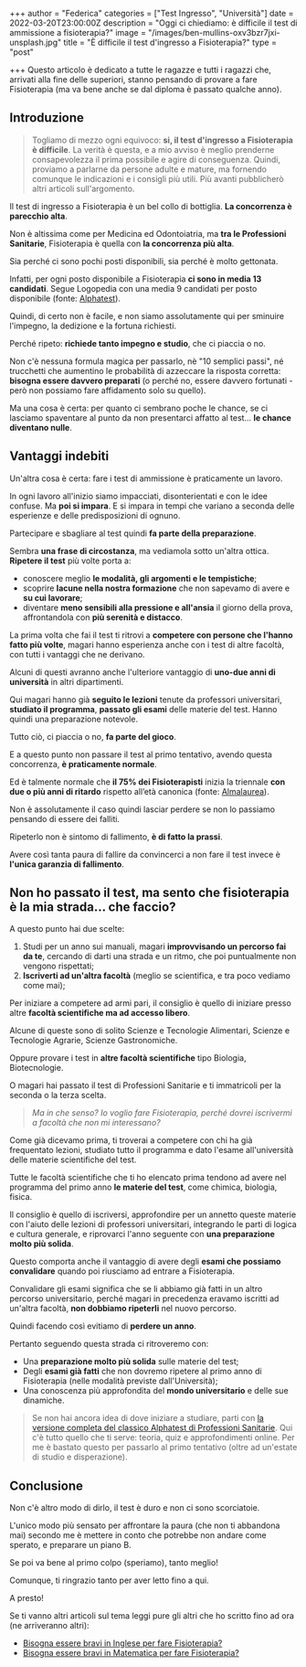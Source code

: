 +++
author = "Federica"
categories = ["Test Ingresso", "Università"]
date = 2022-03-20T23:00:00Z
description = "Oggi ci chiediamo: è difficile il test di ammissione a fisioterapia?"
image = "/images/ben-mullins-oxv3bzr7jxi-unsplash.jpg"
title = "È difficile il test d'ingresso a Fisioterapia?"
type = "post"

+++
Questo articolo è dedicato a tutte le ragazze e tutti i ragazzi che, arrivati alla fine delle superiori, stanno pensando di provare a fare Fisioterapia (ma va bene anche se dal diploma è passato qualche anno).

## Introduzione

> Togliamo di mezzo ogni equivoco: **si, il test d'ingresso a Fisioterapia è difficile**. La verità è questa, e a mio avviso è meglio prenderne consapevolezza il prima possibile e agire di conseguenza. Quindi, proviamo a parlarne da persone adulte e mature, ma fornendo comunque le indicazioni e i consigli più utili. Più avanti pubblicherò altri articoli sull'argomento.

Il test di ingresso a Fisioterapia è un bel collo di bottiglia. **La concorrenza è parecchio alta**.

Non è altissima come per Medicina ed Odontoiatria, ma **tra le Professioni Sanitarie**, Fisioterapia è quella con **la concorrenza più alta**.

Sia perché ci sono pochi posti disponibili, sia perché è molto gettonata.

Infatti, per ogni posto disponibile a Fisioterapia **ci sono in media 13 candidati**. Segue Logopedia con una media 9 candidati per posto disponibile (fonte: [Alphatest](https://www.alphatest.it/Test-di-ammissione/Corsi-di-Laurea/Professioni-Sanitarie "Test Professioni Sanitarie")).

Quindi, di certo non è facile, e non siamo assolutamente qui per sminuire l'impegno, la dedizione e la fortuna richiesti.

Perché ripeto: **richiede tanto impegno e studio**, che ci piaccia o no.

Non c'è nessuna formula magica per passarlo, nè "10 semplici passi", né trucchetti che aumentino le probabilità di azzeccare la risposta corretta: **bisogna essere davvero preparati** (o perché no, essere davvero fortunati - però non possiamo fare affidamento solo su quello).

Ma una cosa è certa: per quanto ci sembrano poche le chance, se ci lasciamo spaventare al punto da non presentarci affatto al test... **le chance diventano nulle**.

## Vantaggi indebiti

Un'altra cosa è certa: fare i test di ammissione è praticamente un lavoro.

In ogni lavoro all'inizio siamo impacciati, disonterientati e con le idee confuse. Ma **poi si impara**. E si impara in tempi che variano a seconda delle esperienze e delle predisposizioni di ognuno.

Partecipare e sbagliare al test quindi **fa parte della preparazione**.

Sembra **una frase di circostanza**, ma vediamola sotto un'altra ottica. **Ripetere il test** più volte porta a:

* conoscere meglio **le modalità, gli argomenti e le tempistiche**;
* scoprire **lacune nella nostra formazione** che non sapevamo di avere e **su cui lavorare**;
* diventare **meno sensibili alla pressione e all'ansia** il giorno della prova, affrontandola con **più serenità e distacco**.

La prima volta che fai il test ti ritrovi a **competere con persone che l'hanno fatto più volte**, magari hanno esperienza anche con i test di altre facoltà, con tutti i vantaggi che ne derivano.

Alcuni di questi avranno anche l'ulteriore vantaggio di **uno-due anni di università** in altri dipartimenti.

Qui magari hanno già **seguito le lezioni** tenute da professori universitari, **studiato il programma**, **passato gli esami** delle materie del test. Hanno quindi una preparazione notevole.

Tutto ciò, ci piaccia o no, **fa parte del gioco**.

E a questo punto non passare il test al primo tentativo, avendo questa concorrenza, **è praticamente normale**.

Ed è talmente normale che **il 75% dei Fisioterapisti** inizia la triennale **con due o più anni di ritardo** rispetto all’età canonica (fonte: [Almalaurea](https://www.almalaurea.it/informa/news/2016/03/01/la-professione-di-fisioterapista "https://www.almalaurea.it/informa/news/2016/03/01/la-professione-di-fisioterapista")).

Non è assolutamente il caso quindi lasciar perdere se non lo passiamo pensando di essere dei falliti.

Ripeterlo non è sintomo di fallimento, **è di fatto la prassi**.

Avere così tanta paura di fallire da convincerci a non fare il test invece è **l'unica garanzia di fallimento**.

## Non ho passato il test, ma sento che fisioterapia è la mia strada... che faccio?

A questo punto hai due scelte:

1. Studi per un anno sui manuali, magari **improvvisando un percorso fai da te**, cercando di darti una strada e un ritmo, che poi puntualmente non vengono rispettati;
2. **Iscriverti ad un'altra facoltà** (meglio se scientifica, e tra poco vediamo come mai);

Per iniziare a competere ad armi pari, il consiglio è quello di iniziare presso altre **facoltà scientifiche ma ad accesso libero**.

Alcune di queste sono di solito Scienze e Tecnologie Alimentari, Scienze e Tecnologie Agrarie, Scienze Gastronomiche.

Oppure provare i test in **altre facoltà scientifiche** tipo Biologia, Biotecnologie.

O magari hai passato il test di Professioni Sanitarie e ti immatricoli per la seconda o la terza scelta.

> _Ma in che senso? Io voglio fare Fisioterapia, perché dovrei iscrivermi a facoltà che non mi interessano?_

Come già dicevamo prima, ti troverai a competere con chi ha già frequentato lezioni, studiato tutto il programma e dato l'esame all'università delle materie scientifiche del test.

Tutte le facoltà scientifiche che ti ho elencato prima tendono ad avere nel programma del primo anno **le materie del test**, come chimica, biologia, fisica.

Il consiglio è quello di iscriversi, approfondire per un annetto queste materie con l'aiuto delle lezioni di professori universitari, integrando le parti di logica e cultura generale, e riprovarci l'anno seguente con **una preparazione molto più solida**.

Questo comporta anche il vantaggio di avere degli **esami che possiamo convalidare** quando poi riusciamo ad entrare a Fisioterapia.

Convalidare gli esami significa che se li abbiamo già fatti in un altro percorso universitario, perché magari in precedenza eravamo iscritti ad un'altra facoltà, **non dobbiamo ripeterli** nel nuovo percorso.

Quindi facendo così evitiamo di **perdere un anno**.

Pertanto seguendo questa strada ci ritroveremo con:

* Una **preparazione molto più solida** sulle materie del test;
* Degli **esami già fatti** che non dovremo ripetere al primo anno di Fisioterapia (nelle modalità previste dall'Università);
* Una conoscenza più approfondita del **mondo universitario** e delle sue dinamiche.

> Se non hai ancora idea di dove iniziare a studiare, parti con [la versione completa del classico Alphatest di Professioni Sanitarie](https://amzn.to/3vA0cLx "Alpha Test PLUS Professioni sanitarie - Kit completo di preparazione con training on line personalizzato"). Qui c'è tutto quello che ti serve: teoria, quiz e approfondimenti online. Per me è bastato questo per passarlo al primo tentativo (oltre ad un'estate di studio e disperazione).

## Conclusione

Non c'è altro modo di dirlo, il test è duro e non ci sono scorciatoie.

L'unico modo più sensato per affrontare la paura (che non ti abbandona mai) secondo me è mettere in conto che potrebbe non andare come sperato, e preparare un piano B.

Se poi va bene al primo colpo (speriamo), tanto meglio!

Comunque, ti ringrazio tanto per aver letto fino a qui.

A presto!

Se ti vanno altri articoli sul tema leggi pure gli altri che ho scritto fino ad ora (ne arriveranno altri):

* [Bisogna essere bravi in Inglese per fare Fisioterapia?](https://fisioterapisti.org/bisogna-essere-bravi-in-inglese-per-fare-fisioterapia/ "Bisogna essere bravi in Inglese per fare Fisioterapia?")
* [Bisogna essere bravi in Matematica per fare Fisioterapia?](https://fisioterapisti.org/bisogna-essere-bravi-in-matematica-per-fare-fisioterapia/ "Bisogna essere bravi in Matematica per fare Fisioterapia?")